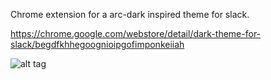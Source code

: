 Chrome extension for a arc-dark inspired theme for slack.

https://chrome.google.com/webstore/detail/dark-theme-for-slack/begdfkhhegoognioipgofimponkeiiah

![alt tag](https://cloud.githubusercontent.com/assets/354898/9283349/20fc7c94-42cb-11e5-92d7-952c0528cee1.png)


